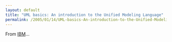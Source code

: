 ```yaml
---
layout: default
title: "UML basics: An introduction to the Unified Modeling Language"
permalink: /2005/01/14/UML-basics-An-introduction-to-the-Unified-Modeling-Language/
---
```


From <a target="_blank" href="http://www-106.ibm.com/developerworks/rational/library/769.html">IBM</a>...